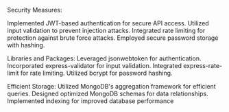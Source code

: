 Security Measures:

Implemented JWT-based authentication for secure API access.
Utilized input validation to prevent injection attacks.
Integrated rate limiting for protection against brute force attacks.
Employed secure password storage with hashing.

Libraries and Packages:
Leveraged jsonwebtoken for authentication.
Incorporated express-validator for input validation.
Integrated express-rate-limit for rate limiting.
Utilized bcrypt for password hashing.

Efficient Storage:
Utilized MongoDB's aggregation framework for efficient queries.
Designed optimized MongoDB schemas for data relationships.
Implemented indexing for improved database performance
